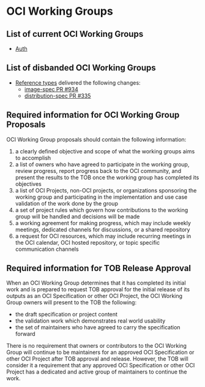 # OCI Working Groups

## List of current OCI Working Groups

* [Auth](proposals/wg-auth.md)

## List of disbanded OCI Working Groups

* [Reference types](proposals/wg-reference-types.md) delivered the following changes:
  * [image-spec PR #934](https://github.com/opencontainers/image-spec/pull/934)
  * [distribution-spec PR #335](https://github.com/opencontainers/distribution-spec/pull/335)

## Required information for OCI Working Group Proposals

OCI Working Group proposals should contain the following information:

1. a clearly defined objective and scope of what the working groups aims to
   accomplish
1. a list of owners who have agreed to participate in the working group, review
   progress, report progress back to the OCI community, and present the results
   to the TOB once the working group has completed its objectives
1. a list of OCI Projects, non-OCI projects, or organizations sponsoring the
   working group and participating in the implementation and use case
   validation of the work done by the group
1. a set of project rules which govern how contributions to the working group
   will be handled and decisions will be made
1. a working agreement for making progress, which may include weekly meetings,
   dedicated channels for discussions, or a shared repository
1. a request for OCI resources, which may include recurring meetings in the OCI
   calendar, OCI hosted repository, or topic specific communication channels

## Required information for TOB Release Approval

When an OCI Working Group determines that it has completed its initial work and
is prepared to request TOB approval for the initial release of its outputs as
an OCI Specification or other OCI Project, the OCI Working Group owners will
present to the TOB the following:

* the draft specification or project content
* the validation work which demonstrates real world usability
* the set of maintainers who have agreed to carry the specification forward

There is no requirement that owners or contributors to the OCI Working Group
will continue to be maintainers for an approved OCI Specification or other OCI
Project after TOB approval and release. However, the TOB will consider it a
requirement that any approved OCI Specification or other OCI Project has a dedicated
and active group of maintainers to continue the work.
